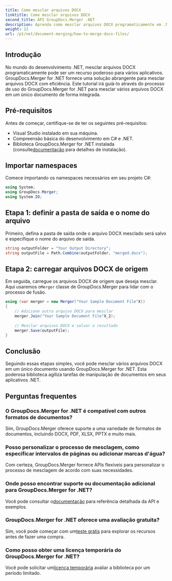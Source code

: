 ```yaml
---
title: Como mesclar arquivos DOCX
linktitle: Como mesclar arquivos DOCX
second_title: API GroupDocs.Merger .NET
description: Aprenda como mesclar arquivos DOCX programaticamente em .NET usando GroupDocs.Merger, simplificando com eficiência as tarefas de manipulação de documentos.
weight: 12
url: /pt/net/document-merging/how-to-merge-docx-files/
---
```

## Introdução
No mundo do desenvolvimento .NET, mesclar arquivos DOCX programaticamente pode ser um recurso poderoso para vários aplicativos. GroupDocs.Merger for .NET fornece uma solução abrangente para mesclar arquivos DOCX com eficiência. Este tutorial irá guiá-lo através do processo de uso do GroupDocs.Merger for .NET para mesclar vários arquivos DOCX em um único documento de forma integrada.
## Pré-requisitos
Antes de começar, certifique-se de ter os seguintes pré-requisitos:
- Visual Studio instalado em sua máquina.
- Compreensão básica do desenvolvimento em C# e .NET.
-  Biblioteca GroupDocs.Merger for .NET instalada (consulte[documentação](https://tutorials.groupdocs.com/merger/net/) para detalhes de instalação).

## Importar namespaces
Comece importando os namespaces necessários em seu projeto C#:
```csharp
using System; 
using GroupDocs.Merger;
using System.IO;
```
## Etapa 1: definir a pasta de saída e o nome do arquivo
Primeiro, defina a pasta de saída onde o arquivo DOCX mesclado será salvo e especifique o nome do arquivo de saída.
```csharp
string outputFolder = "Your Output Directory";
string outputFile = Path.Combine(outputFolder, "merged.docx");
```
## Etapa 2: carregar arquivos DOCX de origem
Em seguida, carregue os arquivos DOCX de origem que deseja mesclar. Aqui usaremos o`Merger` classe de GroupDocs.Merger para lidar com o processo de fusão.
```csharp
using (var merger = new Merger("Your Sample Document File"X))
{
    // Adicione outro arquivo DOCX para mesclar
    merger.Join("Your Sample Document File"X_2);
    
    // Mesclar arquivos DOCX e salvar o resultado
    merger.Save(outputFile);
}
```

## Conclusão
Seguindo essas etapas simples, você pode mesclar vários arquivos DOCX em um único documento usando GroupDocs.Merger for .NET. Esta poderosa biblioteca agiliza tarefas de manipulação de documentos em seus aplicativos .NET.
## Perguntas frequentes
### O GroupDocs.Merger for .NET é compatível com outros formatos de documentos?
Sim, GroupDocs.Merger oferece suporte a uma variedade de formatos de documentos, incluindo DOCX, PDF, XLSX, PPTX e muito mais.
### Posso personalizar o processo de mesclagem, como especificar intervalos de páginas ou adicionar marcas d'água?
Com certeza, GroupDocs.Merger fornece APIs flexíveis para personalizar o processo de mesclagem de acordo com suas necessidades.
### Onde posso encontrar suporte ou documentação adicional para GroupDocs.Merger for .NET?
 Você pode consultar o[documentação](https://tutorials.groupdocs.com/merger/net/) para referência detalhada da API e exemplos.
### GroupDocs.Merger for .NET oferece uma avaliação gratuita?
 Sim, você pode começar com um[teste grátis](https://releases.groupdocs.com/) para explorar os recursos antes de fazer uma compra.
### Como posso obter uma licença temporária do GroupDocs.Merger for .NET?
 Você pode solicitar um[licença temporária](https://purchase.groupdocs.com/temporary-license/) avaliar a biblioteca por um período limitado.